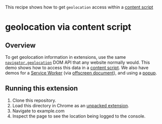 This recipe shows how to get `geolocation` access within a [content script][5]

# geolocation via content script

## Overview

To get geolocation information in extensions, use the same [`navigator.geolocation`][6] DOM API that any website normally would. This demo shows how to access this data in a [content script][5]. We also have demos for a [Service Worker][4] (via [offscreen document][2]), and using a [popup][3].

## Running this extension

1. Clone this repository.
1. Load this directory in Chrome as an [unpacked extension][1].
1. Navigate to example.com
1. Inspect the page to see the location being logged to the console.

[1]: https://developer.chrome.com/docs/extensions/mv3/getstarted/development-basics/#load-unpacked
[2]: https://developer.chrome.com/docs/extensions/reference/offscreen/
[3]: /functional-samples/cookbook.geolocation-popup
[4]: /functional-samples/cookbook.geolocation-offscreen
[5]: https://developer.chrome.com/docs/extensions/mv3/content_scripts/
[6]: https://developer.mozilla.org/docs/Web/API/Navigator/geolocation
